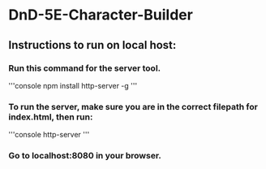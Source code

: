# DnD-5E-Character-Builder

## Instructions to run on local host:
### Run this command for the server tool.
'''console
npm install http-server -g
'''
### To run the server, make sure you are in the correct filepath for index.html, then run:
'''console
http-server
'''
### Go to localhost:8080 in your browser.